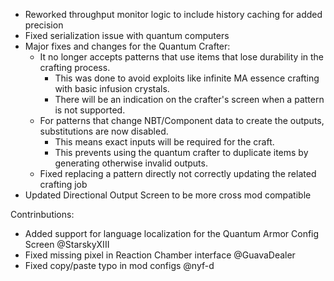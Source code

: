 - Reworked throughput monitor logic to include history caching for added precision
- Fixed serialization issue with quantum computers
- Major fixes and changes for the Quantum Crafter:
  - It no longer accepts patterns that use items that lose durability in the crafting process.
    - This was done to avoid exploits like infinite MA essence crafting with basic infusion crystals.
    - There will be an indication on the crafter's screen when a pattern is not supported.
  - For patterns that change NBT/Component data to create the outputs, substitutions are now disabled.
    - This means exact inputs will be required for the craft.
    - This prevents using the quantum crafter to duplicate items by generating otherwise invalid outputs.
  - Fixed replacing a pattern directly not correctly updating the related crafting job
- Updated Directional Output Screen to be more cross mod compatible

Contrinbutions:
- Added support for language localization for the Quantum Armor Config Screen @StarskyXIII
- Fixed missing pixel in Reaction Chamber interface @GuavaDealer
- Fixed copy/paste typo in mod configs @nyf-d